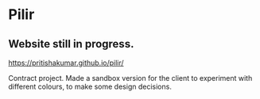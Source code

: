 # Pilir
## Website still in progress.

https://pritishakumar.github.io/pilir/ 

Contract project. Made a sandbox version for the client to experiment with different colours, to make some design decisions.

